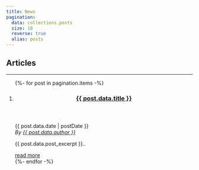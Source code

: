 ```yaml
---
title: News
pagination:
  data: collections.posts
  size: 10
  reverse: true
  alias: posts
---
```


<section id="content" class="body">
	<h1>Articles</h1>
	<hr/>
	<ol id="posts-list" class="hfeed">
		{%- for post in pagination.items -%}
		<li {% if page.url == post.url %} aria-current="page"{% endif %}>
			<article class="hentry">
				<header>
					<h1>
						<a href="{{ post.url }}">{{ post.data.title }}</a>
					</h1>
				</header>
				<div class="entry-content">
					<footer class="post-info">
						<abbr class="published">{{ post.data.date | postDate }}</abbr>
						<address class="vcard author">By <a href="#">{{ post.data.author }}</a></address>
					</footer>
					<p>{{ post.data.post_excerpt }}..</p>
					<a class="readmore" href="{{ post.url }}">read more</a>
				</div>
			</article>
		</li>
		{%- endfor -%}
	</ol>
</section>